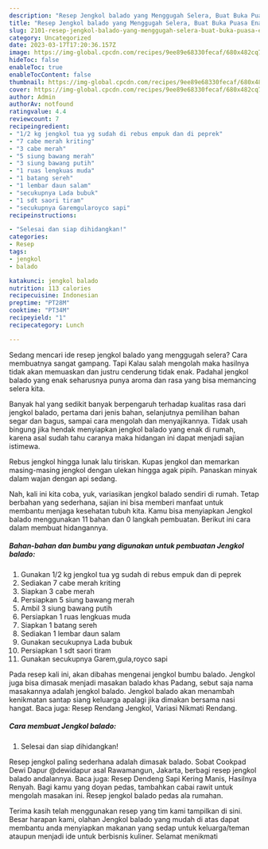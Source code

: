 ```yaml
---
description: "Resep Jengkol balado yang Menggugah Selera, Buat Buka Puasa Enak"
title: "Resep Jengkol balado yang Menggugah Selera, Buat Buka Puasa Enak"
slug: 2101-resep-jengkol-balado-yang-menggugah-selera-buat-buka-puasa-enak
category: Uncategorized
date: 2023-03-17T17:20:36.157Z
image: https://img-global.cpcdn.com/recipes/9ee89e68330fecaf/680x482cq70/jengkol-balado-foto-resep-utama.jpg
hideToc: false
enableToc: true
enableTocContent: false
thumbnail: https://img-global.cpcdn.com/recipes/9ee89e68330fecaf/680x482cq70/jengkol-balado-foto-resep-utama.jpg
cover: https://img-global.cpcdn.com/recipes/9ee89e68330fecaf/680x482cq70/jengkol-balado-foto-resep-utama.jpg
author: Admin
authorAv: notfound
ratingvalue: 4.4
reviewcount: 7
recipeingredient:
- "1/2 kg jengkol tua yg sudah di rebus empuk dan di peprek"
- "7 cabe merah kriting"
- "3 cabe merah"
- "5 siung bawang merah"
- "3 siung bawang putih"
- "1 ruas lengkuas muda"
- "1 batang sereh"
- "1 lembar daun salam"
- "secukupnya Lada bubuk"
- "1 sdt saori tiram"
- "secukupnya Garemgularoyco sapi"
recipeinstructions:

- "Selesai dan siap dihidangkan!"
categories:
- Resep
tags:
- jengkol
- balado

katakunci: jengkol balado 
nutrition: 113 calories
recipecuisine: Indonesian
preptime: "PT28M"
cooktime: "PT34M"
recipeyield: "1"
recipecategory: Lunch

---
```



Sedang mencari ide resep jengkol balado yang menggugah selera? Cara membuatnya sangat gampang. Tapi Kalau salah mengolah maka hasilnya tidak akan memuaskan dan justru cenderung tidak enak. Padahal jengkol balado yang enak seharusnya punya aroma dan rasa yang bisa memancing selera kita.


Banyak hal yang sedikit banyak berpengaruh terhadap kualitas rasa dari jengkol balado, pertama dari jenis bahan, selanjutnya pemilihan bahan segar dan bagus, sampai cara mengolah dan menyajikannya. Tidak usah bingung jika hendak menyiapkan jengkol balado yang enak di rumah, karena asal sudah tahu caranya maka hidangan ini dapat menjadi sajian istimewa.

Rebus jengkol hingga lunak lalu tiriskan. Kupas jengkol dan memarkan masing-masing jengkol dengan ulekan hingga agak pipih. Panaskan minyak dalam wajan dengan api sedang.


Nah, kali ini kita coba, yuk, variasikan jengkol balado sendiri di rumah. Tetap berbahan yang sederhana, sajian ini bisa memberi manfaat untuk membantu menjaga kesehatan tubuh kita. Kamu bisa menyiapkan Jengkol balado menggunakan 11 bahan dan 0 langkah pembuatan. Berikut ini cara dalam membuat hidangannya.

<!--inarticleads1-->

##### Bahan-bahan dan bumbu yang digunakan untuk pembuatan Jengkol balado:

1. Gunakan 1/2 kg jengkol tua yg sudah di rebus empuk dan di peprek
1. Sediakan 7 cabe merah kriting
1. Siapkan 3 cabe merah
1. Persiapkan 5 siung bawang merah
1. Ambil 3 siung bawang putih
1. Persiapkan 1 ruas lengkuas muda
1. Siapkan 1 batang sereh
1. Sediakan 1 lembar daun salam
1. Gunakan secukupnya Lada bubuk
1. Persiapkan 1 sdt saori tiram
1. Gunakan secukupnya Garem,gula,royco sapi


Pada resep kali ini, akan dibahas mengenai jengkol bumbu balado. Jengkol juga bisa dimasak menjadi masakan balado khas Padang, sebut saja nama masakannya adalah jengkol balado. Jengkol balado akan menambah kenikmatan santap siang keluarga apalagi jika dimakan bersama nasi hangat. Baca juga: Resep Rendang Jengkol, Variasi Nikmati Rendang. 

<!--inarticleads2-->

##### Cara membuat Jengkol balado:


1. Selesai dan siap dihidangkan!

Resep jengkol paling sederhana adalah dimasak balado. Sobat Cookpad Dewi Dapur @dewidapur asal Rawamangun, Jakarta, berbagi resep jengkol balado andalannya. Baca juga: Resep Dendeng Sapi Kering Manis, Hasilnya Renyah. Bagi kamu yang doyan pedas, tambahkan cabai rawit untuk mengolah masakan ini. Resep jengkol balado pedas ala rumahan. 

Terima kasih telah menggunakan resep yang tim kami tampilkan di sini. Besar harapan kami, olahan Jengkol balado yang mudah di atas dapat membantu anda menyiapkan makanan yang sedap untuk keluarga/teman ataupun menjadi ide untuk berbisnis kuliner. Selamat menikmati

